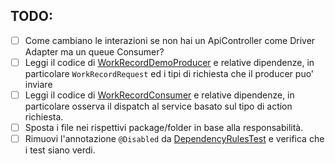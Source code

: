 ## TODO:

- [ ] Come cambiano le interazioni se non hai un ApiController come Driver Adapter ma un queue Consumer?
- [ ] Leggi il codice
  di [WorkRecordDemoProducer](src/main/java/io/doubleloop/driverreactive/WorkRecordDemoProducer.java) e relative
  dipendenze, in particolare `WorkRecordRequest` ed i tipi di richiesta che il producer puo' inviare
- [ ] Leggi il codice di [WorkRecordConsumer](src/main/java/io/doubleloop/driverreactive/WorkRecordConsumer.java) e
  relative dipendenze, in particolare osserva il dispatch al service basato sul tipo di action richiesta.
- [ ] Sposta i file nei rispettivi package/folder in base alla responsabilità.
- [ ] Rimuovi l'annotazione `@Disabled`
  da [DependencyRulesTest](src/test/java/io/doubleloop/driverimplicit/DependencyRulesTest.java#L9) e verifica che i test
  siano verdi.
